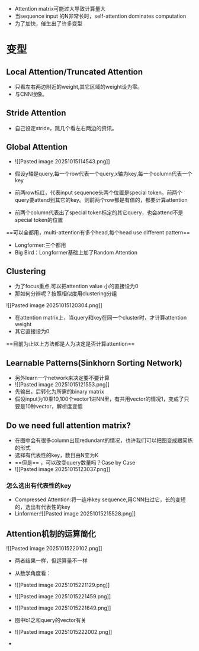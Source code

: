 - Attention matrix可能过大导致计算量大
- 当sequence input 的N非常长时，self-attention dominates computation
- 为了加快，催生出了许多变型

# 变型

## Local Attention/Truncated Attention

- 只看左右两边附近的weight,其它区域的weight设为零。
- 与CNN很像。
## Stride Attention

- 自己设定stride，跳几个看左右两边的资讯。

## Global Attention

- ![[Pasted image 20251015114543.png]]

- 假设y轴是query,每一个row代表一个query,x轴为key,每一个column代表一个key
- 前两row标红，代表input sequence头两个位置是special token。前两个query要attend到其它的key。则前两个row都是有值的，都要计算attention
- 前两个column代表出了special token标定的其它query，也会attend不是special token的位置

==可以全都用，multi-attention有多个head,每个head use different pattern==

- Longformer:三个都用
- Big Bird：Longformer基础上加了Random Attention

## Clustering

- 为了focus重点,可以把attention value 小的直接设为0
- 那如何分辨呢？按照相似度用clustering分组

![[Pasted image 20251015120304.png]]

- 在attention matrix上，当query和key在同一个cluster时，才计算attention weight
- 其它直接设为0

==目前为止以上方法都是人为决定是否计算attention==

## Learnable Patterns(Sinkhorn Sorting Network)

- 另外learn一个network来决定要不要计算
- ![[Pasted image 20251015121553.png]]
- 先输出，后转化为所需的binary matrix
- 假设input为10乘10,100个vector1进NN里，有共用vector的情况1，变成了只要是10种vector，解析度变低


## Do we need full attention matrix?

- 在图中会有很多column出现redundant的情况，也许我们可以把图变成跟简练的形式
- 选择有代表性的key，数目由N变为K
- ==但是== ，可以改变query数量吗？Case by Case
- ![[Pasted image 20251015123037.png]]

### 怎么选出有代表性的key

- Compressed Attention:将一连串key sequence,用CNN扫过它，长的变短的，选出有代表性的key
- Linformer:![[Pasted image 20251015215528.png]]

## Attention机制的运算简化

![[Pasted image 20251015220102.png]]
- 两者结果一样，但运算量不一样
- 从数学角度看：
- ![[Pasted image 20251015221129.png]]
- ![[Pasted image 20251015221459.png]]
- ![[Pasted image 20251015221649.png]]

- 图中b1之和query的vector有关
- ![[Pasted image 20251015222002.png]]
- 


